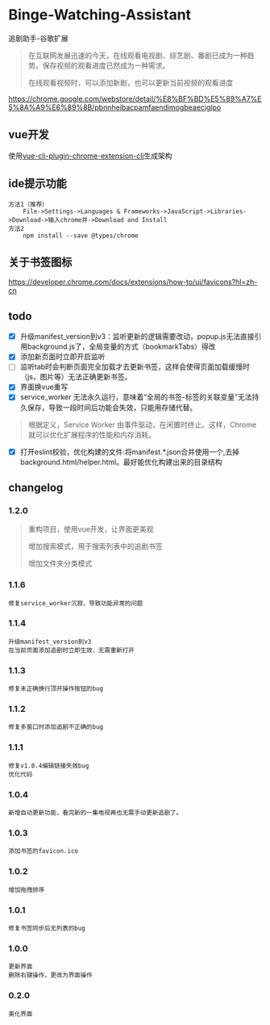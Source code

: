 # Binge-Watching-Assistant

追剧助手-谷歌扩展

> 在互联网发展迅速的今天，在线观看电视剧、综艺剧、番剧已成为一种趋势。保存视频的观看进度已然成为一种需求。
>
> 在线观看视频时，可以添加新剧，也可以更新当前视频的观看进度

https://chrome.google.com/webstore/detail/%E8%BF%BD%E5%89%A7%E5%8A%A9%E6%89%8B/pbnnheibacpamfaendimogbeaeciglpo

## vue开发

使用[vue-cli-plugin-chrome-extension-cli](https://github.com/sanyu1225/vue-cli-plugin-chrome-extension-cli)生成架构

## ide提示功能

    方法1（推荐） 
        File->Settings->Languages & Frameworks->JavaScript->Libraries->Download->输入chrome并->Download and Install
    方法2
        npm install --save @types/chrome

## 关于书签图标

https://developer.chrome.com/docs/extensions/how-to/ui/favicons?hl=zh-cn

## todo

- [x] 升级manifest_version到v3：监听更新的逻辑需要改动，popup.js无法直接引用background.js了，全局变量的方式（bookmarkTabs）得改
- [x] 添加新页面时立即开启监听
- [ ] 监听tab时会判断页面完全加载才去更新书签，这样会使得页面加载缓慢时（js，图片等）无法正确更新书签。
- [x] 界面换vue重写
- [x] service_worker 无法永久运行，意味着“全局的书签-标签的关联变量”无法持久保存，导致一段时间后功能会失效，只能用存储代替。

> 根据定义，Service Worker 由事件驱动，在闲置时终止。这样，Chrome 就可以优化扩展程序的性能和内存消耗。

- [x] 打开eslint校验，优化构建的文件:将manifest.*.json合并使用一个,去掉background.html/helper.html。最好能优化构建出来的目录结构

## changelog

### 1.2.0

> 重构项目，使用vue开发，让界面更美观
>
> 增加搜索模式，用于搜索列表中的追剧书签
>
> 增加文件夹分类模式

### 1.1.6

    修复service_worker沉寂，导致功能异常的问题

### 1.1.4

    升级manifest_version到v3
    在当前页面添加追剧时立即生效，无需重新打开

### 1.1.3

    修复未正确换行顶开操作按钮的bug

### 1.1.2

    修复多窗口时添加追剧不正确的bug

### 1.1.1

    修复v1.0.4编辑链接失效bug
    优化代码

### 1.0.4

    新增自动更新功能，看完新的一集电视再也无需手动更新追剧了。

### 1.0.3

    添加书签的favicon.ico

### 1.0.2

    增加拖拽排序

### 1.0.1

    修复书签同步后无列表的bug

### 1.0.0

    更新界面
    删除右键操作，更改为界面操作

### 0.2.0

    美化界面
